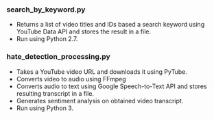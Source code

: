 
### search_by_keyword.py
* Returns a list of video titles and IDs based a search keyword using YouTube Data API and stores the result in a file.
* Run using Python 2.7.

### hate_detection_processing.py
* Takes a YouTube video URL and downloads it using PyTube.
* Converts video to audio using FFmpeg
* Converts audio to text using Google Speech-to-Text API and stores resulting transcript in a file.
* Generates sentiment analysis on obtained video transcript.
* Run using Python 3.
